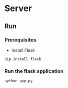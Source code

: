 # Server

## Run

### Prerequisites

* Install Flask

```
pip install flask
```

### Run the flask application 

```
python app.py
```


